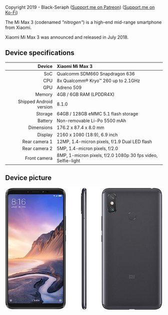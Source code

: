 Copyright 2019 - Black-Seraph ([Support me on Patreon](https://www.patreon.com/blackseraph "Black-Seraph's Patreon Page")) ([Support me on Ko-Fi](https://ko-fi.com/blackseraph "Black-Seraph's Ko-Fi Page"))

The Mi Max 3 (codenamed _"nitrogen"_) is a high-end mid-range smartphone from Xiaomi.

Xiaomi Mi Max 3 was announced and released in July 2018.

## Device specifications

| Device       | Xiaomi Mi Max 3                                 |
| -----------: | :---------------------------------------------- |
| SoC          | Qualcomm SDM660 Snapdragon 636                  |
| CPU          | 8x Qualcomm® Kryo™ 260 up to 2.1GHz             |
| GPU          | Adreno 509                                      |
| Memory       | 4GB / 6GB RAM (LPDDR4X)                         |
| Shipped Android version | 8.1.0                                |
| Storage      | 64GB / 128GB eMMC 5.1 flash storage             |
| Battery      | Non-removable Li-Po 5500 mAh                    |
| Dimensions   | 176.2 x 87.4 x 8.0 mm                           |
| Display      | 2160 x 1080 (18:9), 6.9 inch                    |
| Rear camera 1 | 12MP, 1.4-micron pixels, f/1.9 Dual LED flash |
| Rear camera 2 | 5MP, 1.4-micron pixels, f/2.0                |
| Front camera | 8MP, 1-micron pixels, f/2.0 1080p 30 fps video, Selfie-light|

## Device picture

![Xiaomi Mi Max 3](https://github.com/Black-Seraph/device_xiaomi_nitrogen/raw/pie/image.jpg)
